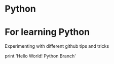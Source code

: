 # Python
# For learning Python

Experimenting with different github tips and tricks

print 'Hello World! Python Branch'
